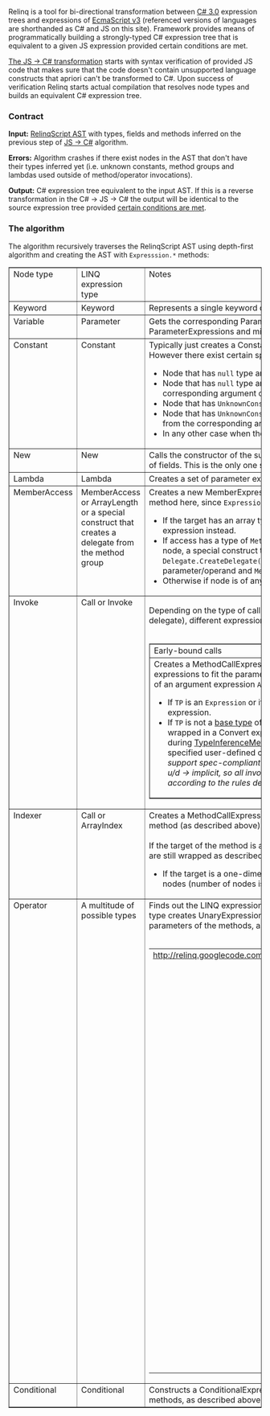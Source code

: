 Relinq is a tool for bi-directional transformation between [C# 3.0](http://download.microsoft.com/download/3/8/8/388e7205-bc10-4226-b2a8-75351c669b09/csharp%20language%20specification.doc) expression trees and expressions of [EcmaScript v3](http://www.ecma-international.org/publications/files/ECMA-ST/Ecma-262.pdf) (referenced versions of languages are shorthanded as C# and JS on this site). Framework provides means of programmatically building a strongly-typed C# expression tree that is equivalent to a given JS expression provided certain conditions are met.

[The JS -> C# transformation](http://code.google.com/p/relinq/wiki/JSToCSharp) starts with syntax verification of provided JS code that makes sure that the code doesn't contain unsupported language constructs that apriori can't be transformed to C#. Upon success of verification Relinq starts actual compilation that resolves node types and builds an equivalent C# expression tree.

### Contract ###

**Input:** [RelinqScript AST](http://code.google.com/p/relinq/wiki/RelinqScriptSyntax) with types, fields and methods inferred on the previous step of [JS -> C#](http://code.google.com/p/relinq/wiki/JSToCSharp) algorithm.

**Errors:** Algorithm crashes if there exist nodes in the AST that don't have their types inferred yet (i.e. unknown constants, method groups and lambdas used outside of method/operator invocations).

**Output:** C# expression tree equivalent to the input AST. If this is a reverse transformation in the C# -> JS -> C# the output will be identical to the source expression tree provided [certain conditions are met](http://code.google.com/p/relinq/wiki/Roundtrip).

### The algorithm ###

The algorithm recursively traverses the RelinqScript AST using depth-first algorithm and creating the AST with `Expresssion.*` methods:

<table cellpadding='5' border='1'>

<tr>
<td width='15%' valign='top'>Node type</td>
<td width='15%' valign='top'>LINQ expression type</td>
<td valign='top'>Notes</td>
</tr>

<tr>
<td valign='top'>Keyword</td>
<td valign='top'>Keyword</td>
<td valign='top'>
Represents a single keyword of RelinqScript: <code>ctx</code> that corresponds to the data context that hosts <code>IQueryable</code> beans.</td>
</tr>

<tr>
<td valign='top'>Variable</td>
<td valign='top'>Parameter</td>
<td valign='top'>
Gets the corresponding ParameterExpression from the parent Lambda's cache. .NET is extremely picky regarding ParameterExpressions and might crash if they are not coherent with each other and/or their Lambda.<br>
</td>
</tr>

<tr>
<td valign='top'>Constant</td>
<td valign='top'>Constant</td>
<td valign='top'>
Typically just creates a ConstantExpression with the inferred type and the object <a href='http://code.google.com/p/relinq/wiki/JsonSerialization'>deserialized from Constant's data</a>. However there exist certain special cases:<br>
<ul><li>Node that has <code>null</code> type and is used in context of a Conditional node inherits its type from the parent.<br>
</li><li>Node that has <code>null</code> type and is used in context of an Invoke/Operator/Indexer nodes inherits its type from the corresponding argument of the parent.<br>
</li><li>Node that has <code>UnknownConstant</code> type and is used in context of a Conditional node inherits its type from the parent.<br>
</li><li>Node that has <code>UnknownConstant</code> type and is used in context of an Invoke/Operator/Indexer nodes and inherits its type from the corresponding argument of the parent.<br>
</li><li>In any other case when the expression is of an auxiliary type, builder crashes.<br>
</td>
</tr></li></ul>

<tr>
<td valign='top'>New</td>
<td valign='top'>New</td>
<td valign='top'>
Calls the constructor of the suitable Tuple (Relinq's internal type) that emulates an anonymous class with given number of fields. This is the only one supported construct that explicitly creates an object.<br>
</td>
</tr>

<tr>
<td valign='top'>Lambda</td>
<td valign='top'>Lambda</td>
<td valign='top'>
Creates a set of parameter expressions and a new lambda expression with these parameters.<br>
</td>
</tr>

<tr>
<td valign='top'>MemberAccess</td>
<td valign='top'>MemberAccess or ArrayLength or a special construct that creates a delegate from the method group</td>
<td valign='top'>
Creates a new MemberExpression. As a sidenote: one should use <code>Expression.Field</code> or <code>Expression.Property</code> factory method here, since <code>Expression.PropertyOrField</code> doesn't allow to specify visibility rules. An exception from this rule:<br>
<ul><li>If the target has an array type and we access the <code>Length</code> member then the algorithm creates the ArrayLength expression instead.<br>
</li><li>If access has a type of <code>MethodGroup</code> and it's an argument/operand/branch of an Invoke/Operator/Indexer/Conditional node, a special construct that creates a delegate from the method group is emitted, namely: <code>Delegate.CreateDelegate(TDelegate, &lt;target&gt;, MethodInfo)</code>, where <code>TDelegate</code> is a type of corresponding parameter/operand and <code>MethodInfo</code> is a resolved signature from the method group.<br>
</li><li>Otherwise if node is of any auxiliary type, it crashes the builder.<br>
</td>
</tr></li></ul>

<tr>
<td valign='top'>Invoke</td>
<td valign='top'>Call or Invoke</td>
<td valign='top'>

Depending on the type of call binding (early-bound, i.e. method invocation, or late-bound, i.e. invocation of a delegate), different expressions are generated:<br>
<br>
<table cellpadding='5' border='1'>

<tr>
<td valign='top'>Early-bound calls</td>
<td valign='top'>Late-bound calls</td>
</tr>

<tr>
<td valign='top'>
Creates a MethodCallExpression with arguments wrapped in conversion expressions to fit the parameters of the methods, as follows (given <code>TA</code> is the type of an argument expression <code>A</code>, and <code>TP</code> is the type of method parameter):<br>
<ul><li>If <code>TP</code> is an <code>Expression</code> or its descendant, then <code>A</code> is wrapped in a Quote expression.<br>
</li><li>If <code>TP</code> is not a <a href='http://code.google.com/p/relinq/wiki/LookupBaseTypes'>base type</a> of <code>TA</code> or an interface implemented by <code>TA</code>, then <code>A</code> is wrapped in a Convert expression that corresponds to <a href='ImplicitConversions.md'>ImplicitConversions</a> used during <a href='TypeInferenceMethods.md'>TypeInferenceMethods</a> step of the compilation with (if it's involved) the specified user-defined conversion. <i>As a sidenote: C# expression trees fail to support spec-compliant u/d conversions that consist of three step: implicit -> u/d -> implicit, so all involved implicit conversions are created manually according to the rules described above.</i>
</td>
<td valign='top'>
Constructs an InvokeExpression and wraps its arguments in conversion expressions to fit parameters of the delegate, as described to the left.<br>
</td>
</tr></li></ul>

</table>

</td>
</tr>

<tr>
<td valign='top'>Indexer</td>
<td valign='top'>Call or ArrayIndex</td>
<td valign='top'>
Creates a MethodCallExpression with arguments wrapped in conversion expressions to fit the parameters of the method (as described above).<br>
<br>
If the target of the method is an array, then under certain conditions the algorithm emits different nodes (tho arguments are still wrapped as described above):<br>
<ul><li>If the target is a one-dimensional or multi-dimensional jagged array, then algorithm emits a hierarchy of ArrayIndex nodes (number of nodes is equal to number of array dimensions = number of method arguments).<br>
</td>
</tr></li></ul>

<tr>
<td valign='top'>Operator</td>
<td valign='top'>A multitude of possible types</td>
<td valign='top'>
Finds out the LINQ expression type that corresponds to the operator type (see the table below). According to acquired type creates UnaryExpression or BinaryExpression with operands wrapped in conversion expressions to fit the parameters of the methods, as described above.<br>
<br>
<table>
<tr>
<td valign='top'><a href='http://relinq.googlecode.com/svn/wiki/images/allRelinqOperators.PNG'>http://relinq.googlecode.com/svn/wiki/images/allRelinqOperators.PNG</a></td>
<td>
<table><thead><th> Relinq operator type </th><th> LINQ expression type </th></thead><tbody>
<tr><td> UnaryPlus            </td><td> UnaryPlus            </td></tr>
<tr><td> UnaryMinus           </td><td> Negate               </td></tr>
<tr><td> -                    </td><td> NegateChecked        </td></tr>
<tr><td> OnesComplement       </td><td> Not                  </td></tr>
<tr><td> LogicalNot           </td><td> Not                  </td></tr>
<tr><td> Multiply             </td><td> Multiply             </td></tr>
<tr><td> -                    </td><td> MultiplyChecked      </td></tr>
<tr><td> Divide               </td><td> Divide               </td></tr>
<tr><td> Modulo               </td><td> Modulo               </td></tr>
<tr><td> Add                  </td><td> Add                  </td></tr>
<tr><td> -                    </td><td> AddChecked           </td></tr>
<tr><td> Subtract             </td><td> Subtract             </td></tr>
<tr><td> -                    </td><td> SubtractChecked      </td></tr>
<tr><td> LeftShift            </td><td> LeftShift            </td></tr>
<tr><td> RightShift           </td><td> RightShift           </td></tr>
<tr><td> Equal                </td><td> Equal                </td></tr>
<tr><td> NotEqual             </td><td> NotEqual             </td></tr>
<tr><td> GreaterThan          </td><td> GreaterThan          </td></tr>
<tr><td> LessThan             </td><td> LessThan             </td></tr>
<tr><td> GreaterThanOrEqual   </td><td> GreaterThanOrEqual   </td></tr>
<tr><td> LessThanOrEqual      </td><td> LessThanOrEqual      </td></tr>
<tr><td> And                  </td><td> And                  </td></tr>
<tr><td> Or                   </td><td> Or                   </td></tr>
<tr><td> ExclusiveOr          </td><td> ExclusiveOr          </td></tr>
<tr><td> -                    </td><td> Power                </td></tr>
<tr><td> AndAlso              </td><td> AndAlso              </td></tr>
<tr><td> OrElse               </td><td> OrElse               </td></tr>
<tr><td> -                    </td><td> Coalesce             </td></tr>
<tr><td> (see below)          </td><td> Conditional          </td></tr>
</td>
</tr>
</table></tbody></table>

</td>
</tr>

<tr>
<td valign='top'>Conditional</td>
<td valign='top'>Conditional</td>
<td valign='top'>
Constructs a ConditionalExpression and wrapps its clauses in conversion expressions to fit the parameters of the methods, as described above.<br>
</td>
</tr>

</table>